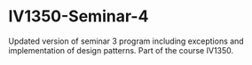 # IV1350-Seminar-4
Updated version of seminar 3 program including exceptions and implementation of design patterns. Part of the course IV1350.
